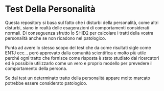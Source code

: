 # Test Della Personalità
Questa repository si basa sul fatto che i disturbi della personalità, come altri disturbi, siano in realtà delle esagerazioni di comportamenti considerati normali. Di conseguenza sfrutto lo SHID2 per calcolare i tratti della vostra personalità anche se non ricadono nel patologico.

Punta ad avere lo stesso scopo del test che da come risultati sigle come ENTJ ecc... però approvato dalla comunità scientifica e molto più utile perché ogni tratto che fornisce come risposta è stato studiato dai ricercatori ed è possibile utilizzarlo come un vero e proprio modello per prevedere il comportamento della persona.

Se dal test un determinato tratto della personalità appare molto marcato potrebbe essere considerato patologico.
